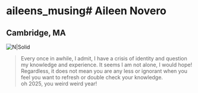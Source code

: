 
# aileens_musing# Aileen Novero 
## Cambridge, MA

![N|Solid](https://ca.slack-edge.com/T0495HV8H-U01AM69UW3E-ae635702c574-72)

> Every once in awhile, I admit, I have a crisis of identity and question my knowledge and experience.  It seems I am not alone, I would hope!  Regardless, it does not mean you are any less or ignorant when you feel you want to refresh or double check your knowledge.  
> oh 2025, you weird weird year!


###### 